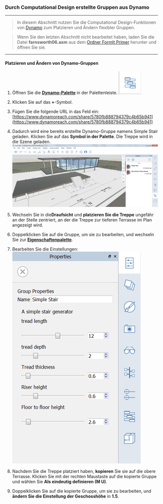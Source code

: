 

### Durch Computational Design erstellte Gruppen aus Dynamo

---

> In diesem Abschnitt nutzen Sie die Computational Design-Funktionen von [Dynamo](http://dynamobim.org/) zum Platzieren und Ändern flexibler Gruppen.

> Wenn Sie den letzten Abschnitt nicht bearbeitet haben, laden Sie die Datei **farnsworth06.axm** aus dem [Ordner FormIt Primer](https://autodesk.app.box.com/s/thavswirrbflit27rbqzl26ljj7fu1uv/1/9025446442) herunter und öffnen Sie sie.

---

#### Platzieren und Ändern von Dynamo-Gruppen

1. Öffnen Sie die [**Dynamo-Palette**](../formit-introduction/tool-bars.md) in der Palettenleiste. ![](images/99a4e906-2dd3-4a71-bcc9-578018dc5fb8.png)

2. Klicken Sie auf das **+**-Symbol.

3. Fügen Sie die folgende URL in das Feld ein: [https://www.dynamoreach.com/share/5780fb888794379c4b65b941](https://www.dynamoreach.com/share/5780fb888794379c4b65b941)

4. Dadurch wird eine bereits erstellte Dynamo-Gruppe namens Simple Stair geladen. Klicken Sie auf das **Symbol in der Palette**. Die Treppe wird in die Szene geladen. ![](images/7f47eb16-9bde-4a17-bf63-898774c31338.png)

5. Wechseln Sie in die**Draufsicht** und **platzieren Sie die Treppe** ungefähr an der Stelle zentriert, an der die Treppe zur tieferen Terrasse im Plan angezeigt wird.

6. Doppelklicken Sie auf die Gruppe, um sie zu bearbeiten, und wechseln Sie zur [**Eigenschaftenpalette**](../formit-introduction/tool-bars.md).

7. Bearbeiten Sie die Einstellungen: <br xmlns="http://www.w3.org/1999/xhtml"/> ![](images/c068120a-7b4b-4816-ba48-8f7a8066262c.png)

8. Nachdem Sie die Treppe platziert haben, **kopieren** Sie sie auf die obere Terrasse. Klicken Sie mit der rechten Maustaste auf die kopierte Gruppe und wählen Sie **Als eindeutig definieren (M U)**.

9. Doppelklicken Sie auf die kopierte Gruppe, um sie zu bearbeiten, und **ändern Sie die Einstellung der Geschosshöhe** in **1.5**.

